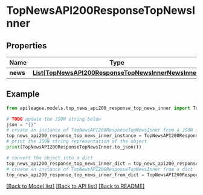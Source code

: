 # TopNewsAPI200ResponseTopNewsInner


## Properties

Name | Type | Description | Notes
------------ | ------------- | ------------- | -------------
**news** | [**List[TopNewsAPI200ResponseTopNewsInnerNewsInner]**](TopNewsAPI200ResponseTopNewsInnerNewsInner.md) |  | [optional] 

## Example

```python
from apileague.models.top_news_api200_response_top_news_inner import TopNewsAPI200ResponseTopNewsInner

# TODO update the JSON string below
json = "{}"
# create an instance of TopNewsAPI200ResponseTopNewsInner from a JSON string
top_news_api200_response_top_news_inner_instance = TopNewsAPI200ResponseTopNewsInner.from_json(json)
# print the JSON string representation of the object
print(TopNewsAPI200ResponseTopNewsInner.to_json())

# convert the object into a dict
top_news_api200_response_top_news_inner_dict = top_news_api200_response_top_news_inner_instance.to_dict()
# create an instance of TopNewsAPI200ResponseTopNewsInner from a dict
top_news_api200_response_top_news_inner_from_dict = TopNewsAPI200ResponseTopNewsInner.from_dict(top_news_api200_response_top_news_inner_dict)
```
[[Back to Model list]](../README.md#documentation-for-models) [[Back to API list]](../README.md#documentation-for-api-endpoints) [[Back to README]](../README.md)


